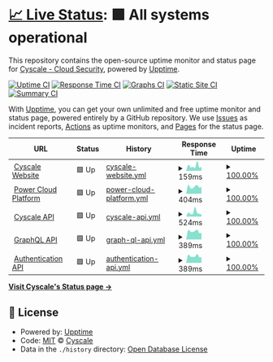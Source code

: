 # [📈 Live Status](https://status.cyscale.com): <!--live status--> **🟩 All systems operational**

This repository contains the open-source uptime monitor and status page for [Cyscale - Cloud Security](https://cyscale.com), powered by [Upptime](https://github.com/upptime/upptime).

[![Uptime CI](https://github.com/cyscale/status.cyscale.com/workflows/Uptime%20CI/badge.svg)](https://github.com/cyscale/status.cyscale.com/actions?query=workflow%3A%22Uptime+CI%22)
[![Response Time CI](https://github.com/cyscale/status.cyscale.com/workflows/Response%20Time%20CI/badge.svg)](https://github.com/cyscale/status.cyscale.com/actions?query=workflow%3A%22Response+Time+CI%22)
[![Graphs CI](https://github.com/cyscale/status.cyscale.com/workflows/Graphs%20CI/badge.svg)](https://github.com/cyscale/status.cyscale.com/actions?query=workflow%3A%22Graphs+CI%22)
[![Static Site CI](https://github.com/cyscale/status.cyscale.com/workflows/Static%20Site%20CI/badge.svg)](https://github.com/cyscale/status.cyscale.com/actions?query=workflow%3A%22Static+Site+CI%22)
[![Summary CI](https://github.com/cyscale/status.cyscale.com/workflows/Summary%20CI/badge.svg)](https://github.com/cyscale/status.cyscale.com/actions?query=workflow%3A%22Summary+CI%22)

With [Upptime](https://upptime.js.org), you can get your own unlimited and free uptime monitor and status page, powered entirely by a GitHub repository. We use [Issues](https://github.com/cyscale/status.cyscale.com/issues) as incident reports, [Actions](https://github.com/cyscale/status.cyscale.com/actions) as uptime monitors, and [Pages](https://status.cyscale.com) for the status page.

<!--start: status pages-->
<!-- This summary is generated by Upptime (https://github.com/upptime/upptime) -->
<!-- Do not edit this manually, your changes will be overwritten -->
<!-- prettier-ignore -->
| URL | Status | History | Response Time | Uptime |
| --- | ------ | ------- | ------------- | ------ |
| <img alt="" src="https://favicons.githubusercontent.com/cyscale.com" height="13"> [Cyscale Website](https://cyscale.com) | 🟩 Up | [cyscale-website.yml](https://github.com/cyscale/status.cyscale.com/commits/HEAD/history/cyscale-website.yml) | <details><summary><img alt="Response time graph" src="./graphs/cyscale-website/response-time-week.png" height="20"> 159ms</summary><br><a href="https://status.cyscale.com/history/cyscale-website"><img alt="Response time 212" src="https://img.shields.io/endpoint?url=https%3A%2F%2Fraw.githubusercontent.com%2Fcyscale%2Fstatus.cyscale.com%2FHEAD%2Fapi%2Fcyscale-website%2Fresponse-time.json"></a><br><a href="https://status.cyscale.com/history/cyscale-website"><img alt="24-hour response time 139" src="https://img.shields.io/endpoint?url=https%3A%2F%2Fraw.githubusercontent.com%2Fcyscale%2Fstatus.cyscale.com%2FHEAD%2Fapi%2Fcyscale-website%2Fresponse-time-day.json"></a><br><a href="https://status.cyscale.com/history/cyscale-website"><img alt="7-day response time 159" src="https://img.shields.io/endpoint?url=https%3A%2F%2Fraw.githubusercontent.com%2Fcyscale%2Fstatus.cyscale.com%2FHEAD%2Fapi%2Fcyscale-website%2Fresponse-time-week.json"></a><br><a href="https://status.cyscale.com/history/cyscale-website"><img alt="30-day response time 201" src="https://img.shields.io/endpoint?url=https%3A%2F%2Fraw.githubusercontent.com%2Fcyscale%2Fstatus.cyscale.com%2FHEAD%2Fapi%2Fcyscale-website%2Fresponse-time-month.json"></a><br><a href="https://status.cyscale.com/history/cyscale-website"><img alt="1-year response time 212" src="https://img.shields.io/endpoint?url=https%3A%2F%2Fraw.githubusercontent.com%2Fcyscale%2Fstatus.cyscale.com%2FHEAD%2Fapi%2Fcyscale-website%2Fresponse-time-year.json"></a></details> | <details><summary><a href="https://status.cyscale.com/history/cyscale-website">100.00%</a></summary><a href="https://status.cyscale.com/history/cyscale-website"><img alt="All-time uptime 99.98%" src="https://img.shields.io/endpoint?url=https%3A%2F%2Fraw.githubusercontent.com%2Fcyscale%2Fstatus.cyscale.com%2FHEAD%2Fapi%2Fcyscale-website%2Fuptime.json"></a><br><a href="https://status.cyscale.com/history/cyscale-website"><img alt="24-hour uptime 100.00%" src="https://img.shields.io/endpoint?url=https%3A%2F%2Fraw.githubusercontent.com%2Fcyscale%2Fstatus.cyscale.com%2FHEAD%2Fapi%2Fcyscale-website%2Fuptime-day.json"></a><br><a href="https://status.cyscale.com/history/cyscale-website"><img alt="7-day uptime 100.00%" src="https://img.shields.io/endpoint?url=https%3A%2F%2Fraw.githubusercontent.com%2Fcyscale%2Fstatus.cyscale.com%2FHEAD%2Fapi%2Fcyscale-website%2Fuptime-week.json"></a><br><a href="https://status.cyscale.com/history/cyscale-website"><img alt="30-day uptime 100.00%" src="https://img.shields.io/endpoint?url=https%3A%2F%2Fraw.githubusercontent.com%2Fcyscale%2Fstatus.cyscale.com%2FHEAD%2Fapi%2Fcyscale-website%2Fuptime-month.json"></a><br><a href="https://status.cyscale.com/history/cyscale-website"><img alt="1-year uptime 99.98%" src="https://img.shields.io/endpoint?url=https%3A%2F%2Fraw.githubusercontent.com%2Fcyscale%2Fstatus.cyscale.com%2FHEAD%2Fapi%2Fcyscale-website%2Fuptime-year.json"></a></details>
| <img alt="" src="https://favicons.githubusercontent.com/app.cyscale.com" height="13"> [Power Cloud Platform](https://app.cyscale.com) | 🟩 Up | [power-cloud-platform.yml](https://github.com/cyscale/status.cyscale.com/commits/HEAD/history/power-cloud-platform.yml) | <details><summary><img alt="Response time graph" src="./graphs/power-cloud-platform/response-time-week.png" height="20"> 404ms</summary><br><a href="https://status.cyscale.com/history/power-cloud-platform"><img alt="Response time 491" src="https://img.shields.io/endpoint?url=https%3A%2F%2Fraw.githubusercontent.com%2Fcyscale%2Fstatus.cyscale.com%2FHEAD%2Fapi%2Fpower-cloud-platform%2Fresponse-time.json"></a><br><a href="https://status.cyscale.com/history/power-cloud-platform"><img alt="24-hour response time 401" src="https://img.shields.io/endpoint?url=https%3A%2F%2Fraw.githubusercontent.com%2Fcyscale%2Fstatus.cyscale.com%2FHEAD%2Fapi%2Fpower-cloud-platform%2Fresponse-time-day.json"></a><br><a href="https://status.cyscale.com/history/power-cloud-platform"><img alt="7-day response time 404" src="https://img.shields.io/endpoint?url=https%3A%2F%2Fraw.githubusercontent.com%2Fcyscale%2Fstatus.cyscale.com%2FHEAD%2Fapi%2Fpower-cloud-platform%2Fresponse-time-week.json"></a><br><a href="https://status.cyscale.com/history/power-cloud-platform"><img alt="30-day response time 437" src="https://img.shields.io/endpoint?url=https%3A%2F%2Fraw.githubusercontent.com%2Fcyscale%2Fstatus.cyscale.com%2FHEAD%2Fapi%2Fpower-cloud-platform%2Fresponse-time-month.json"></a><br><a href="https://status.cyscale.com/history/power-cloud-platform"><img alt="1-year response time 491" src="https://img.shields.io/endpoint?url=https%3A%2F%2Fraw.githubusercontent.com%2Fcyscale%2Fstatus.cyscale.com%2FHEAD%2Fapi%2Fpower-cloud-platform%2Fresponse-time-year.json"></a></details> | <details><summary><a href="https://status.cyscale.com/history/power-cloud-platform">100.00%</a></summary><a href="https://status.cyscale.com/history/power-cloud-platform"><img alt="All-time uptime 99.91%" src="https://img.shields.io/endpoint?url=https%3A%2F%2Fraw.githubusercontent.com%2Fcyscale%2Fstatus.cyscale.com%2FHEAD%2Fapi%2Fpower-cloud-platform%2Fuptime.json"></a><br><a href="https://status.cyscale.com/history/power-cloud-platform"><img alt="24-hour uptime 100.00%" src="https://img.shields.io/endpoint?url=https%3A%2F%2Fraw.githubusercontent.com%2Fcyscale%2Fstatus.cyscale.com%2FHEAD%2Fapi%2Fpower-cloud-platform%2Fuptime-day.json"></a><br><a href="https://status.cyscale.com/history/power-cloud-platform"><img alt="7-day uptime 100.00%" src="https://img.shields.io/endpoint?url=https%3A%2F%2Fraw.githubusercontent.com%2Fcyscale%2Fstatus.cyscale.com%2FHEAD%2Fapi%2Fpower-cloud-platform%2Fuptime-week.json"></a><br><a href="https://status.cyscale.com/history/power-cloud-platform"><img alt="30-day uptime 100.00%" src="https://img.shields.io/endpoint?url=https%3A%2F%2Fraw.githubusercontent.com%2Fcyscale%2Fstatus.cyscale.com%2FHEAD%2Fapi%2Fpower-cloud-platform%2Fuptime-month.json"></a><br><a href="https://status.cyscale.com/history/power-cloud-platform"><img alt="1-year uptime 99.91%" src="https://img.shields.io/endpoint?url=https%3A%2F%2Fraw.githubusercontent.com%2Fcyscale%2Fstatus.cyscale.com%2FHEAD%2Fapi%2Fpower-cloud-platform%2Fuptime-year.json"></a></details>
| <img alt="" src="https://favicons.githubusercontent.com/api.cyscale.com" height="13"> [Cyscale API](https://api.cyscale.com/public/status) | 🟩 Up | [cyscale-api.yml](https://github.com/cyscale/status.cyscale.com/commits/HEAD/history/cyscale-api.yml) | <details><summary><img alt="Response time graph" src="./graphs/cyscale-api/response-time-week.png" height="20"> 524ms</summary><br><a href="https://status.cyscale.com/history/cyscale-api"><img alt="Response time 374" src="https://img.shields.io/endpoint?url=https%3A%2F%2Fraw.githubusercontent.com%2Fcyscale%2Fstatus.cyscale.com%2FHEAD%2Fapi%2Fcyscale-api%2Fresponse-time.json"></a><br><a href="https://status.cyscale.com/history/cyscale-api"><img alt="24-hour response time 304" src="https://img.shields.io/endpoint?url=https%3A%2F%2Fraw.githubusercontent.com%2Fcyscale%2Fstatus.cyscale.com%2FHEAD%2Fapi%2Fcyscale-api%2Fresponse-time-day.json"></a><br><a href="https://status.cyscale.com/history/cyscale-api"><img alt="7-day response time 524" src="https://img.shields.io/endpoint?url=https%3A%2F%2Fraw.githubusercontent.com%2Fcyscale%2Fstatus.cyscale.com%2FHEAD%2Fapi%2Fcyscale-api%2Fresponse-time-week.json"></a><br><a href="https://status.cyscale.com/history/cyscale-api"><img alt="30-day response time 458" src="https://img.shields.io/endpoint?url=https%3A%2F%2Fraw.githubusercontent.com%2Fcyscale%2Fstatus.cyscale.com%2FHEAD%2Fapi%2Fcyscale-api%2Fresponse-time-month.json"></a><br><a href="https://status.cyscale.com/history/cyscale-api"><img alt="1-year response time 374" src="https://img.shields.io/endpoint?url=https%3A%2F%2Fraw.githubusercontent.com%2Fcyscale%2Fstatus.cyscale.com%2FHEAD%2Fapi%2Fcyscale-api%2Fresponse-time-year.json"></a></details> | <details><summary><a href="https://status.cyscale.com/history/cyscale-api">100.00%</a></summary><a href="https://status.cyscale.com/history/cyscale-api"><img alt="All-time uptime 99.33%" src="https://img.shields.io/endpoint?url=https%3A%2F%2Fraw.githubusercontent.com%2Fcyscale%2Fstatus.cyscale.com%2FHEAD%2Fapi%2Fcyscale-api%2Fuptime.json"></a><br><a href="https://status.cyscale.com/history/cyscale-api"><img alt="24-hour uptime 100.00%" src="https://img.shields.io/endpoint?url=https%3A%2F%2Fraw.githubusercontent.com%2Fcyscale%2Fstatus.cyscale.com%2FHEAD%2Fapi%2Fcyscale-api%2Fuptime-day.json"></a><br><a href="https://status.cyscale.com/history/cyscale-api"><img alt="7-day uptime 100.00%" src="https://img.shields.io/endpoint?url=https%3A%2F%2Fraw.githubusercontent.com%2Fcyscale%2Fstatus.cyscale.com%2FHEAD%2Fapi%2Fcyscale-api%2Fuptime-week.json"></a><br><a href="https://status.cyscale.com/history/cyscale-api"><img alt="30-day uptime 100.00%" src="https://img.shields.io/endpoint?url=https%3A%2F%2Fraw.githubusercontent.com%2Fcyscale%2Fstatus.cyscale.com%2FHEAD%2Fapi%2Fcyscale-api%2Fuptime-month.json"></a><br><a href="https://status.cyscale.com/history/cyscale-api"><img alt="1-year uptime 99.33%" src="https://img.shields.io/endpoint?url=https%3A%2F%2Fraw.githubusercontent.com%2Fcyscale%2Fstatus.cyscale.com%2FHEAD%2Fapi%2Fcyscale-api%2Fuptime-year.json"></a></details>
| <img alt="" src="https://favicons.githubusercontent.com/graphql.cyscale.com" height="13"> [GraphQL API](https://graphql.cyscale.com/graphql) | 🟩 Up | [graph-ql-api.yml](https://github.com/cyscale/status.cyscale.com/commits/HEAD/history/graph-ql-api.yml) | <details><summary><img alt="Response time graph" src="./graphs/graph-ql-api/response-time-week.png" height="20"> 389ms</summary><br><a href="https://status.cyscale.com/history/graph-ql-api"><img alt="Response time 346" src="https://img.shields.io/endpoint?url=https%3A%2F%2Fraw.githubusercontent.com%2Fcyscale%2Fstatus.cyscale.com%2FHEAD%2Fapi%2Fgraph-ql-api%2Fresponse-time.json"></a><br><a href="https://status.cyscale.com/history/graph-ql-api"><img alt="24-hour response time 321" src="https://img.shields.io/endpoint?url=https%3A%2F%2Fraw.githubusercontent.com%2Fcyscale%2Fstatus.cyscale.com%2FHEAD%2Fapi%2Fgraph-ql-api%2Fresponse-time-day.json"></a><br><a href="https://status.cyscale.com/history/graph-ql-api"><img alt="7-day response time 389" src="https://img.shields.io/endpoint?url=https%3A%2F%2Fraw.githubusercontent.com%2Fcyscale%2Fstatus.cyscale.com%2FHEAD%2Fapi%2Fgraph-ql-api%2Fresponse-time-week.json"></a><br><a href="https://status.cyscale.com/history/graph-ql-api"><img alt="30-day response time 426" src="https://img.shields.io/endpoint?url=https%3A%2F%2Fraw.githubusercontent.com%2Fcyscale%2Fstatus.cyscale.com%2FHEAD%2Fapi%2Fgraph-ql-api%2Fresponse-time-month.json"></a><br><a href="https://status.cyscale.com/history/graph-ql-api"><img alt="1-year response time 346" src="https://img.shields.io/endpoint?url=https%3A%2F%2Fraw.githubusercontent.com%2Fcyscale%2Fstatus.cyscale.com%2FHEAD%2Fapi%2Fgraph-ql-api%2Fresponse-time-year.json"></a></details> | <details><summary><a href="https://status.cyscale.com/history/graph-ql-api">100.00%</a></summary><a href="https://status.cyscale.com/history/graph-ql-api"><img alt="All-time uptime 98.51%" src="https://img.shields.io/endpoint?url=https%3A%2F%2Fraw.githubusercontent.com%2Fcyscale%2Fstatus.cyscale.com%2FHEAD%2Fapi%2Fgraph-ql-api%2Fuptime.json"></a><br><a href="https://status.cyscale.com/history/graph-ql-api"><img alt="24-hour uptime 100.00%" src="https://img.shields.io/endpoint?url=https%3A%2F%2Fraw.githubusercontent.com%2Fcyscale%2Fstatus.cyscale.com%2FHEAD%2Fapi%2Fgraph-ql-api%2Fuptime-day.json"></a><br><a href="https://status.cyscale.com/history/graph-ql-api"><img alt="7-day uptime 100.00%" src="https://img.shields.io/endpoint?url=https%3A%2F%2Fraw.githubusercontent.com%2Fcyscale%2Fstatus.cyscale.com%2FHEAD%2Fapi%2Fgraph-ql-api%2Fuptime-week.json"></a><br><a href="https://status.cyscale.com/history/graph-ql-api"><img alt="30-day uptime 100.00%" src="https://img.shields.io/endpoint?url=https%3A%2F%2Fraw.githubusercontent.com%2Fcyscale%2Fstatus.cyscale.com%2FHEAD%2Fapi%2Fgraph-ql-api%2Fuptime-month.json"></a><br><a href="https://status.cyscale.com/history/graph-ql-api"><img alt="1-year uptime 98.51%" src="https://img.shields.io/endpoint?url=https%3A%2F%2Fraw.githubusercontent.com%2Fcyscale%2Fstatus.cyscale.com%2FHEAD%2Fapi%2Fgraph-ql-api%2Fuptime-year.json"></a></details>
| <img alt="" src="https://favicons.githubusercontent.com/auth.cyscale.com" height="13"> [Authentication API](https://auth.cyscale.com/public/status) | 🟩 Up | [authentication-api.yml](https://github.com/cyscale/status.cyscale.com/commits/HEAD/history/authentication-api.yml) | <details><summary><img alt="Response time graph" src="./graphs/authentication-api/response-time-week.png" height="20"> 389ms</summary><br><a href="https://status.cyscale.com/history/authentication-api"><img alt="Response time 369" src="https://img.shields.io/endpoint?url=https%3A%2F%2Fraw.githubusercontent.com%2Fcyscale%2Fstatus.cyscale.com%2FHEAD%2Fapi%2Fauthentication-api%2Fresponse-time.json"></a><br><a href="https://status.cyscale.com/history/authentication-api"><img alt="24-hour response time 336" src="https://img.shields.io/endpoint?url=https%3A%2F%2Fraw.githubusercontent.com%2Fcyscale%2Fstatus.cyscale.com%2FHEAD%2Fapi%2Fauthentication-api%2Fresponse-time-day.json"></a><br><a href="https://status.cyscale.com/history/authentication-api"><img alt="7-day response time 389" src="https://img.shields.io/endpoint?url=https%3A%2F%2Fraw.githubusercontent.com%2Fcyscale%2Fstatus.cyscale.com%2FHEAD%2Fapi%2Fauthentication-api%2Fresponse-time-week.json"></a><br><a href="https://status.cyscale.com/history/authentication-api"><img alt="30-day response time 417" src="https://img.shields.io/endpoint?url=https%3A%2F%2Fraw.githubusercontent.com%2Fcyscale%2Fstatus.cyscale.com%2FHEAD%2Fapi%2Fauthentication-api%2Fresponse-time-month.json"></a><br><a href="https://status.cyscale.com/history/authentication-api"><img alt="1-year response time 369" src="https://img.shields.io/endpoint?url=https%3A%2F%2Fraw.githubusercontent.com%2Fcyscale%2Fstatus.cyscale.com%2FHEAD%2Fapi%2Fauthentication-api%2Fresponse-time-year.json"></a></details> | <details><summary><a href="https://status.cyscale.com/history/authentication-api">100.00%</a></summary><a href="https://status.cyscale.com/history/authentication-api"><img alt="All-time uptime 99.79%" src="https://img.shields.io/endpoint?url=https%3A%2F%2Fraw.githubusercontent.com%2Fcyscale%2Fstatus.cyscale.com%2FHEAD%2Fapi%2Fauthentication-api%2Fuptime.json"></a><br><a href="https://status.cyscale.com/history/authentication-api"><img alt="24-hour uptime 100.00%" src="https://img.shields.io/endpoint?url=https%3A%2F%2Fraw.githubusercontent.com%2Fcyscale%2Fstatus.cyscale.com%2FHEAD%2Fapi%2Fauthentication-api%2Fuptime-day.json"></a><br><a href="https://status.cyscale.com/history/authentication-api"><img alt="7-day uptime 100.00%" src="https://img.shields.io/endpoint?url=https%3A%2F%2Fraw.githubusercontent.com%2Fcyscale%2Fstatus.cyscale.com%2FHEAD%2Fapi%2Fauthentication-api%2Fuptime-week.json"></a><br><a href="https://status.cyscale.com/history/authentication-api"><img alt="30-day uptime 100.00%" src="https://img.shields.io/endpoint?url=https%3A%2F%2Fraw.githubusercontent.com%2Fcyscale%2Fstatus.cyscale.com%2FHEAD%2Fapi%2Fauthentication-api%2Fuptime-month.json"></a><br><a href="https://status.cyscale.com/history/authentication-api"><img alt="1-year uptime 99.79%" src="https://img.shields.io/endpoint?url=https%3A%2F%2Fraw.githubusercontent.com%2Fcyscale%2Fstatus.cyscale.com%2FHEAD%2Fapi%2Fauthentication-api%2Fuptime-year.json"></a></details>

<!--end: status pages-->

[**Visit Cyscale's Status page →**](https://status.cyscale.com)

## 📄 License

- Powered by: [Upptime](https://github.com/upptime/upptime)
- Code: [MIT](./LICENSE) © [Cyscale](https://cyscale.com)
- Data in the `./history` directory: [Open Database License](https://opendatacommons.org/licenses/odbl/1-0/)
